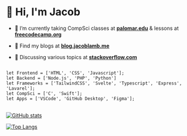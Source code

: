<h1>👋 Hi, I'm Jacob</h1>

- 🌱 I’m currently taking CompSci classes at **[palomar.edu](https://www2.palomar.edu)** & lessons at **[freecodecamp.org](https://www.freecodecamp.org/jacobthelamb)**

- 📝 Find my blogs at **[blog.jacoblamb.me](https://blog.jacoblamb.me)**

- 💬 Discussing various topics at **[stackoverflow.com](https://stackoverflow.com/users/12067372/lambsbaaacode?tab=profile)**

<pre>
<code>
let Frontend = ['HTML', 'CSS', 'Javascript'];
let Backend = ['Node.js', 'PHP', 'Python']
let Frameworks = ['TailwindCSS', 'Svelte', 'Typescript', 'Express', 'Lavarel'];
let CompSci = ['C', 'Swift'];
let Apps = ['VSCode', 'GitHub Desktop', 'Figma'];
</code>
</pre>

[![GitHub stats](https://github-readme-stats.vercel.app/api?username=jacobthesheep)](https://github.com/jacobthesheep/github-readme-stats)

[![Top Langs](https://github-readme-stats.vercel.app/api/top-langs/?username=jacobthesheep&layout=compact)](https://github.com/jacobthesheep/github-readme-stats)
